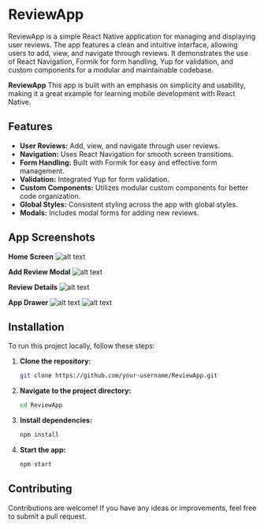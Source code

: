 # ReviewApp
 ReviewApp is a simple React Native application for managing and displaying user reviews. The app features a clean and intuitive interface, allowing users to add, view, and navigate through reviews. It demonstrates the use of React Navigation, Formik for form handling, Yup for validation, and custom components for a modular and maintainable codebase.

**ReviewApp** This app is built with an emphasis on simplicity and usability, making it a great example for learning mobile development with React Native.

## Features

- **User Reviews:** Add, view, and navigate through user reviews.
- **Navigation:** Uses React Navigation for smooth screen transitions.
- **Form Handling:** Built with Formik for easy and effective form management.
- **Validation:** Integrated Yup for form validation.
- **Custom Components:** Utilizes modular custom components for better code organization.
- **Global Styles:** Consistent styling across the app with global styles.
- **Modals:** Includes modal forms for adding new reviews.

## App Screenshots

**Home Screen**
![alt text](Screenshot_1723968392-1.png)

**Add Review Modal**
![alt text](Screenshot_1723968414-2.png)

**Review Details**
![alt text](Screenshot_1723968409-1.png)

**App Drawer**
![alt text](Screenshot_1723968424-1.png) ![alt text](Screenshot_1723968421-1.png)

## Installation

To run this project locally, follow these steps:

1. **Clone the repository:**

   ```bash
   git clone https://github.com/your-username/ReviewApp.git

2. **Navigate to the project directory:**

    ```bash
    cd ReviewApp

1. **Install dependencies:**

    ```bash
    npm install

1. **Start the app:**

    ```bash
    npm start

## Contributing

Contributions are welcome! If you have any ideas or improvements, feel free to submit a pull request.